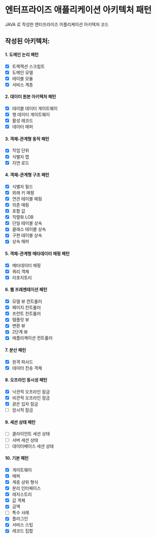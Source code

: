 # 엔터프라이즈 애플리케이션 아키텍처 패턴
JAVA 로 작성한 엔터프라이즈 어플리케이션 아키텍처 코드


## 작성된 아키텍처:
#### 1. 도메인 논리 패턴
- [X] 트랙잭션 스크립트
- [X] 도메인 모델
- [X] 테이블 모듈
- [X] 서비스 계층

#### 2. 데이터 원본 아키텍처 패턴
- [X] 테이블 데이터 게이트웨이
- [X] 행 데이터 게이트웨이
- [X] 활성 레코드
- [X] 데이터 매퍼

#### 3. 객체-관계형 동작 패턴
- [X] 작업 단위
- [X] 식별자 맵
- [X] 지연 로드

#### 4. 객체-관계형 구조 패턴
- [X] 식별자 필드
- [X] 외래 키 매핑
- [X] 연관 테이블 매핑
- [X] 의존 매핑
- [X] 포함 값
- [X] 직렬화 LOB
- [X] 단일 테이블 상속
- [X] 클래스 테이블 상속
- [X] 구현 테이블 상속
- [X] 상속 매퍼

#### 5. 객체-관계형 메타데이터 매핑 패턴
- [X] 메타데이터 매핑
- [X] 쿼리 객체
- [X] 리포지토리

#### 6. 웹 프레젠테이션 패턴
- [X] 모델 뷰 컨트롤러
- [X] 페이지 컨트롤러
- [X] 프런트 컨트롤러
- [X] 템플릿 뷰
- [X] 변환 뷰
- [X] 2단계 뷰
- [X] 애플리케이션 컨트롤러

#### 7. 분산 패턴
- [X] 원격 파사드
- [X] 데이터 전송 객체

#### 8. 오프라인 동시성 패턴
- [X] 낙관적 오프라인 잠금
- [X] 비관적 오프라인 잠금
- [X] 굵은 입자 잠금
- [ ] 암시적 잠금

#### 9. 세션 상태 패턴
- [ ] 클라이언트 세션 상태
- [ ] 서버 세션 상태
- [ ] 데이터베이스 세션 상태

#### 10. 기본 패턴
- [X] 게이트웨이
- [X] 매퍼
- [X] 계층 상위 형식
- [X] 분리 인터페이스
- [X] 레지스트리
- [X] 값 객체
- [X] 금액
- [ ] 특수 사례
- [X] 플러그인
- [X] 서비스 스텁
- [X] 레코드 집합
